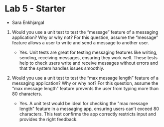 # Lab 5 - Starter

* Sara Enkhjargal

1) Would you use a unit test to test the “message” feature of a messaging application? Why or why not? For this question, assume the “message” feature allows a user to write and send a message to another user.
   - Yes. Unit tests are great for testing messaging features like writing, sending, receiving messages, ensuring they work well. These tests help to check users write and receive messages without errors and that the system handles issues smoothly. 

2) Would you use a unit test to test the “max message length” feature of a messaging application? Why or why not? For this question, assume the “max message length” feature prevents the user from typing more than 80 characters.
   - Yes. A unit test would be ideal for checking the "max message length" feature in a messaging app, ensuring users can't exceed 80 characters. This test confirms the app correctly restricts input and provides the right feedback. 

